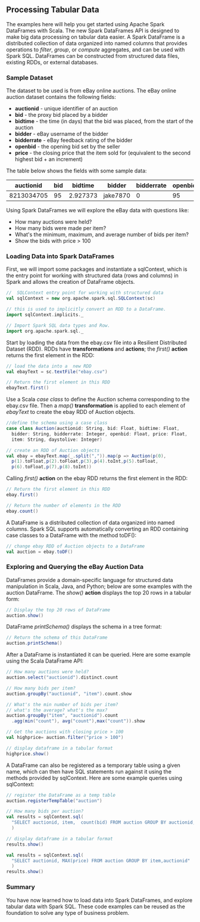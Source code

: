 <div class="pagebreak-before" />

## Processing Tabular Data
The examples here will help you get started using Apache Spark DataFrames with Scala. The new Spark DataFrames API is designed to make big data processing on tabular data easier. A Spark DataFrame is a distributed collection of data organized into named columns that provides operations to _filter_, _group_, or _compute_ aggregates, and can be used with Spark SQL. DataFrames can be constructed from structured data files, existing RDDs, or external databases.

### Sample Dataset
The dataset to be used is from eBay online auctions. The eBay online auction dataset contains the following fields:
- **auctionid** - unique identifier of an auction
- **bid** - the proxy bid placed by a bidder
- **bidtime** - the time (in days) that the bid was placed, from the start of the auction
- **bidder** - eBay username of the bidder
- **bidderrate** - eBay feedback rating of the bidder
- **openbid** - the opening bid set by the seller
- **price** - the closing price that the item sold for (equivalent to the second highest bid + an increment)

The table below shows the fields with some sample data:

auctionid  | bid | bidtime  | bidder   | bidderrate | openbid | price | item | daystolive
---------- | --- | -------- | -------- | ---------- | ------- | ----- | ---- | ----------
8213034705 | 95  | 2.927373 | jake7870 | 0          | 95      | 117.5 | xbox | 3

Using Spark DataFrames we will explore the eBay data with questions like:
- How many auctions were held?
- How many bids were made per item?
- What's the minimum, maximum, and average number of bids per item?
- Show the bids with price > 100

### Loading Data into Spark DataFrames
First, we will import some packages and instantiate a sqlContext, which is the entry point for working with structured data (rows and columns) in Spark and allows the creation of DataFrame objects.

```scala
//  SQLContext entry point for working with structured data
val sqlContext = new org.apache.spark.sql.SQLContext(sc)

// this is used to implicitly convert an RDD to a DataFrame.
import sqlContext.implicits._

// Import Spark SQL data types and Row.
import org.apache.spark.sql._
```

Start by loading the data from the ebay.csv file into a Resilient Distributed Dataset (RDD). RDDs have **transformations** and **actions**; the _first()_ **action** returns the first element in the RDD:

```scala
// load the data into a  new RDD
val ebayText = sc.textFile("ebay.csv")

// Return the first element in this RDD
ebayText.first()
```

Use a Scala _case class_ to define the Auction schema corresponding to the ebay.csv file. Then a _map()_ **transformation** is applied to each element of _ebayText_ to create the ebay RDD of Auction objects.

```scala
//define the schema using a case class
case class Auction(auctionid: String, bid: Float, bidtime: Float,
  bidder: String, bidderrate: Integer, openbid: Float, price: Float,
  item: String, daystolive: Integer)

// create an RDD of Auction objects
val ebay = ebayText.map(_.split(",")).map(p => Auction(p(0),
  p(1).toFloat,p(2).toFloat,p(3),p(4).toInt,p(5).toFloat,
  p(6).toFloat,p(7),p(8).toInt))
```

Calling _first()_ **action** on the ebay RDD returns the first element in the RDD:

```scala
// Return the first element in this RDD
ebay.first()

// Return the number of elements in the RDD
ebay.count()
```

A DataFrame is a distributed collection of data organized into named columns. Spark SQL supports automatically converting an RDD containing case classes to a DataFrame with the method toDF():

```scala
// change ebay RDD of Auction objects to a DataFrame
val auction = ebay.toDF()
```

### Exploring and Querying the eBay Auction Data
DataFrames provide a domain-specific language for structured data manipulation in Scala, Java, and Python; below are some examples with the auction DataFrame. The _show()_ **action** displays the top 20 rows in a tabular form:

```scala
// Display the top 20 rows of DataFrame
auction.show()
```

DataFrame _printSchema()_ displays the schema in a tree format:

```scala
// Return the schema of this DataFrame
auction.printSchema()
```

After a DataFrame is instantiated it can be queried. Here are some example using the Scala DataFrame API:

```scala
// How many auctions were held?
auction.select("auctionid").distinct.count

// How many bids per item?
auction.groupBy("auctionid", "item").count.show

// What's the min number of bids per item?
// what's the average? what's the max?
auction.groupBy("item", "auctionid").count
  .agg(min("count"), avg("count"),max("count")).show

// Get the auctions with closing price > 100
val highprice= auction.filter("price > 100")

// display dataframe in a tabular format
highprice.show()
```

A DataFrame can also be registered as a temporary table using a given name, which can then have SQL statements run against it using the methods provided by sqlContext. Here are some example queries using sqlContext:

```scala
// register the DataFrame as a temp table
auction.registerTempTable("auction")

// How many bids per auction?
val results = sqlContext.sql(
  "SELECT auctionid, item,  count(bid) FROM auction GROUP BY auctionid, item"
  )

// display dataframe in a tabular format
results.show()

val results = sqlContext.sql(
  "SELECT auctionid, MAX(price) FROM auction GROUP BY item,auctionid"
  )
results.show()
```

### Summary
You have now learned how to load data into Spark DataFrames, and explore tabular data with Spark SQL. These code examples can be reused as the foundation to solve any type of business problem.
